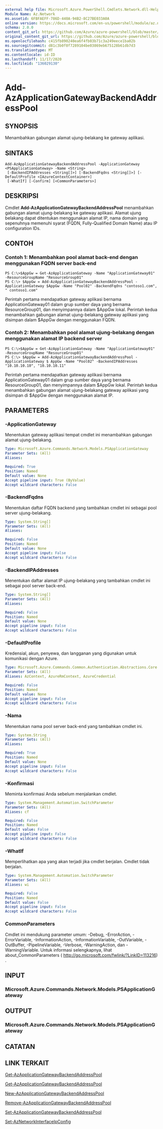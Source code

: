 ```yaml
---
external help file: Microsoft.Azure.PowerShell.Cmdlets.Network.dll-Help.xml
Module Name: Az.Network
ms.assetid: 6FBFAEFF-786D-440A-94B2-8C27BE033A0A
online version: https://docs.microsoft.com/en-us/powershell/module/az.network/add-azapplicationgatewaybackendaddresspool
schema: 2.0.0
content_git_url: https://github.com/Azure/azure-powershell/blob/master/src/Network/Network/help/Add-AzApplicationGatewayBackendAddressPool.md
original_content_git_url: https://github.com/Azure/azure-powershell/blob/master/src/Network/Network/help/Add-AzApplicationGatewayBackendAddressPool.md
ms.openlocfilehash: c415fb890240ea6f4fb03b71c3a249eece1ba02b
ms.sourcegitcommit: d81c3b0f0f7289104be03869eb675128b61db7d3
ms.translationtype: MT
ms.contentlocale: id-ID
ms.lasthandoff: 11/17/2020
ms.locfileid: "136029130"
---
```

# Add-AzApplicationGatewayBackendAddressPool

## SYNOPSIS
Menambahkan gabungan alamat ujung-belakang ke gateway aplikasi.

## SINTAKS

```
Add-AzApplicationGatewayBackendAddressPool -ApplicationGateway <PSApplicationGateway> -Name <String>
 [-BackendIPAddresses <String[]>] [-BackendFqdns <String[]>] [-DefaultProfile <IAzureContextContainer>]
 [-WhatIf] [-Confirm] [<CommonParameters>]
```

## DESKRIPSI
Cmdlet **Add-AzApplicationGatewayBackendAddressPool** menambahkan gabungan alamat ujung-belakang ke gateway aplikasi.
Alamat ujung belakang dapat ditentukan menggunakan alamat IP, nama domain yang sepenuhnya memenuhi syarat (FQDN, Fully-Qualified Domain Name) atau IP configuration IDs.

## CONTOH

### Contoh 1: Menambahkan pool alamat back-end dengan menggunakan FQDN server back-end
```
PS C:\>$AppGw = Get-AzApplicationGateway -Name "ApplicationGateway01" -ResourceGroupName "ResourceGroup01"
PS C:\> $AppGw = Add-AzApplicationGatewayBackendAddressPool -ApplicationGateway $AppGw -Name "Pool02" -BackendFqdns "contoso1.com", " contoso1.com"
```

Perintah pertama mendapatkan gateway aplikasi bernama ApplicationGateway01 dalam grup sumber daya yang bernama ResourceGroup01, dan menyimpannya dalam $AppGw lokal. Perintah kedua menambahkan gabungan alamat ujung-belakang gateway aplikasi yang disimpan dalam $AppGw dengan menggunakan FQDN.

### Contoh 2: Menambahkan pool alamat ujung-belakang dengan menggunakan alamat IP backend server
```
PS C:\>$AppGw = Get-AzApplicationGateway -Name "ApplicationGateway01" -ResourceGroupName "ResourceGroup01"
PS C:\> $AppGw = Add-AzApplicationGatewayBackendAddressPool -ApplicationGateway $ AppGw -Name "Pool02" -BackendIPAddresses "10.10.10.10", "10.10.10.11"
```

Perintah pertama mendapatkan gateway aplikasi bernama ApplicationGateway01 dalam grup sumber daya yang bernama ResourceGroup01, dan menyimpannya dalam $AppGw lokal. Perintah kedua menambahkan gabungan alamat ujung-belakang gateway aplikasi yang disimpan di $AppGw dengan menggunakan alamat IP.

## PARAMETERS

### -ApplicationGateway
Menentukan gateway aplikasi tempat cmdlet ini menambahkan gabungan alamat ujung-belakang.

```yaml
Type: Microsoft.Azure.Commands.Network.Models.PSApplicationGateway
Parameter Sets: (All)
Aliases:

Required: True
Position: Named
Default value: None
Accept pipeline input: True (ByValue)
Accept wildcard characters: False
```

### -BackendFqdns
Menentukan daftar FQDN backend yang tambahkan cmdlet ini sebagai pool server ujung-belakang.

```yaml
Type: System.String[]
Parameter Sets: (All)
Aliases:

Required: False
Position: Named
Default value: None
Accept pipeline input: False
Accept wildcard characters: False
```

### -BackendIPAddresses
Menentukan daftar alamat IP ujung-belakang yang tambahkan cmdlet ini sebagai pool server back-end.

```yaml
Type: System.String[]
Parameter Sets: (All)
Aliases:

Required: False
Position: Named
Default value: None
Accept pipeline input: False
Accept wildcard characters: False
```

### -DefaultProfile
Kredensial, akun, penyewa, dan langganan yang digunakan untuk komunikasi dengan Azure.

```yaml
Type: Microsoft.Azure.Commands.Common.Authentication.Abstractions.Core.IAzureContextContainer
Parameter Sets: (All)
Aliases: AzContext, AzureRmContext, AzureCredential

Required: False
Position: Named
Default value: None
Accept pipeline input: False
Accept wildcard characters: False
```

### -Nama
Menentukan nama pool server back-end yang tambahkan cmdlet ini.

```yaml
Type: System.String
Parameter Sets: (All)
Aliases:

Required: True
Position: Named
Default value: None
Accept pipeline input: False
Accept wildcard characters: False
```

### -Konfirmasi
Meminta konfirmasi Anda sebelum menjalankan cmdlet.

```yaml
Type: System.Management.Automation.SwitchParameter
Parameter Sets: (All)
Aliases: cf

Required: False
Position: Named
Default value: False
Accept pipeline input: False
Accept wildcard characters: False
```

### -WhatIf
Memperlihatkan apa yang akan terjadi jika cmdlet berjalan.
Cmdlet tidak berjalan.

```yaml
Type: System.Management.Automation.SwitchParameter
Parameter Sets: (All)
Aliases: wi

Required: False
Position: Named
Default value: False
Accept pipeline input: False
Accept wildcard characters: False
```

### CommonParameters
Cmdlet ini mendukung parameter umum: -Debug, -ErrorAction, -ErrorVariable, -InformationAction, -InformationVariable, -OutVariable, -OutBuffer, -PipelineVariable, -Verbose, -WarningAction, dan -WarningVariable. Untuk informasi selengkapnya, lihat about_CommonParameters ( http://go.microsoft.com/fwlink/?LinkID=113216) .

## INPUT

### Microsoft.Azure.Commands.Network.Models.PSApplicationGateway

## OUTPUT

### Microsoft.Azure.Commands.Network.Models.PSApplicationGateway

## CATATAN

## LINK TERKAIT

[Get-AzApplicationGatewayBackendAddressPool](./Get-AzApplicationGatewayBackendAddressPool.md)

[Get-AzApplicationGatewayBackendAddressPool](./Get-AzApplicationGatewayBackendAddressPool.md)

[New-AzApplicationGatewayBackendAddressPool](./New-AzApplicationGatewayBackendAddressPool.md)

[Remove-AzApplicationGatewayBackendAddressPool](./Remove-AzApplicationGatewayBackendAddressPool.md)

[Set-AzApplicationGatewayBackendAddressPool](./Set-AzApplicationGatewayBackendAddressPool.md)

[Set-AzNetworkInterfaceIpConfig](./Set-AzNetworkInterfaceIpConfig.md)
